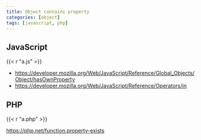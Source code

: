 ```yaml
---
title: Object contains property
categories: [object]
tags: [javascript, php]
---
```


## JavaScript

{{< r "a.js" >}}

- <https://developer.mozilla.org/Web/JavaScript/Reference/Global_Objects/Object/hasOwnProperty>
- <https://developer.mozilla.org/Web/JavaScript/Reference/Operators/in>

## PHP

{{< r "a.php" >}}

<https://php.net/function.property-exists>
